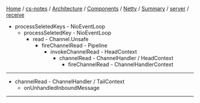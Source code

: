 [Home](https://mengxianbin.github.io) /
[cs-notes](https://mengxianbin.github.io/cs-notes/site) /
[Architecture](https://mengxianbin.github.io/cs-notes/site/Architecture) /
[Components](https://mengxianbin.github.io/cs-notes/site/Architecture/Components) /
[Netty](https://mengxianbin.github.io/cs-notes/site/Architecture/Components/Netty) /
[Summary](https://mengxianbin.github.io/cs-notes/site/Architecture/Components/Netty/Summary) /
[server](https://mengxianbin.github.io/cs-notes/site/Architecture/Components/Netty/Summary/server) /
[receive](https://mengxianbin.github.io/cs-notes/site/Architecture/Components/Netty/Summary/server/receive)

* processSeletedKeys - NioEventLoop
    * processSeletedKey - NioEventLoop
        * read - Channel.Unsafe
            * fireChannelRead - Pipeline
                * invokeChannelRead - HeadContext
                    * channelRead - ChannelHandler / HeadContext
                        * fireChannelRead - ChannelHandlerContext

---

* channelRead - ChannelHandler / TailContext
    * onUnhandledInboundMessage

---
